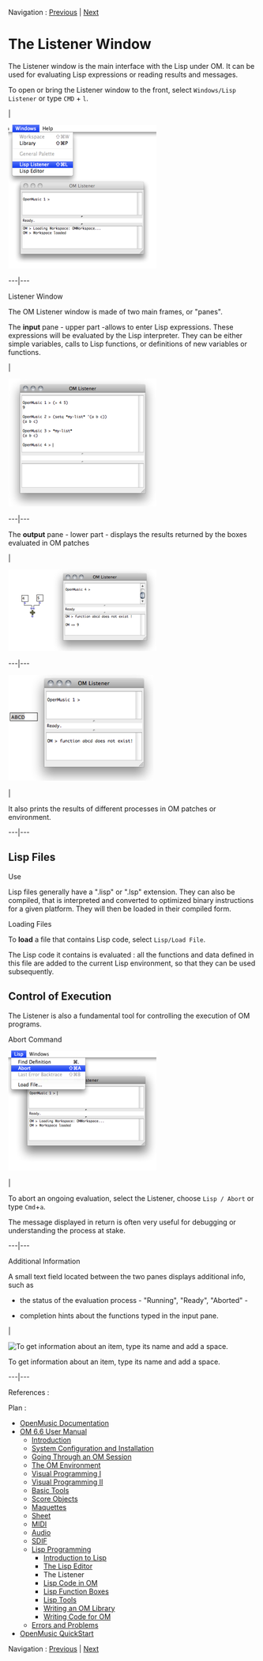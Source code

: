 
Navigation : [Previous](LispEditor "page précédente\(The Lisp
Editor\)") | [Next](LispInOM "Next\(Lisp Code in OM\)")


# The Listener Window

The Listener window is the main interface with the Lisp under OM. It can be
used for evaluating Lisp expressions or reading results and messages.

To open or bring the Listener window to the front, select `Windows/Lisp
Listener` or type `CMD` \+ `l`.

|

[![](../res/listener-open_1.png)](../res/listener-open.png "Cliquez pour
agrandir")  
  
---|---  
  
Listener Window

The OM Listener window is made of two main frames, or "panes".

The **input** pane - upper part -allows to enter Lisp expressions. These
expressions will be evaluated by the Lisp interpreter. They can be either
simple variables, calls to Lisp functions, or definitions of new variables or
functions.

|

[![](../res/listenerinput_1.png)](../res/listenerinput.png "Cliquez pour
agrandir")  
  
---|---  
  
The **output** pane - lower part - displays the results returned by the boxes
evaluated in OM patches

|

[![](../res/listenerprintresult_1.png)](../res/listenerprintresult.png
"Cliquez pour agrandir")  
  
---|---  
  
![](../res/listenerprintmessage.png)

|

It also prints the results of different processes in OM patches or
environment.  
  
---|---  
  
## Lisp Files

Use

Lisp files generally have a ".lisp" or ".lsp" extension. They can also be
compiled, that is interpreted and converted to optimized binary instructions
for a given platform. They will then be loaded in their compiled form.

Loading Files

To **load** a file that contains Lisp code, select `Lisp/Load File`.

The Lisp code it contains is evaluated : all the functions and data defined in
this file are added to the current Lisp environment, so that they can be used
subsequently.

## Control of Execution

The Listener is also a fundamental tool for controlling the execution of OM
programs.

Abort Command

[![](../res/lispAbort_1.png)](../res/lispAbort.png "Cliquez pour agrandir")

|

To abort an ongoing evaluation, select the Listener, choose `Lisp / Abort` or
type `Cmd`+`a`.

The message displayed in return is often very useful for debugging or
understanding the process at stake.  
  
---|---  
  
Additional Information

A small text field located between the two panes displays additional info,
such as

  * the status of the evaluation process - "Running", "Ready", "Aborted" -

  * completion hints about the functions typed in the  input pane.

|

![To get information about an item, type its name and add a
space.](../res/listenerinfo.png)

To get information about an item, type its name and add a space.  
  
---|---  
  
References :

Plan :

  * [OpenMusic Documentation](OM-Documentation)
  * [OM 6.6 User Manual](OM-User-Manual)
    * [Introduction](00-Sommaire)
    * [System Configuration and Installation](Installation)
    * [Going Through an OM Session](Goingthrough)
    * [The OM Environment](Environment)
    * [Visual Programming I](BasicVisualProgramming)
    * [Visual Programming II](AdvancedVisualProgramming)
    * [Basic Tools](BasicObjects)
    * [Score Objects](ScoreObjects)
    * [Maquettes](Maquettes)
    * [Sheet](Sheet)
    * [MIDI](MIDI)
    * [Audio](Audio)
    * [SDIF](SDIF)
    * [Lisp Programming](Lisp)
      * [Introduction to Lisp](LispIntro)
      * [The Lisp Editor](LispEditor)
      * The Listener
      * [Lisp Code in OM](LispInOM)
      * [Lisp Function Boxes](LispFunctions)
      * [Lisp Tools](LowLevel)
      * [Writing an OM Library](LispUserLib)
      * [Writing Code for OM](LispForOM)
    * [Errors and Problems](errors)
  * [OpenMusic QuickStart](QuickStart-Chapters)

Navigation : [Previous](LispEditor "page précédente\(The Lisp
Editor\)") | [Next](LispInOM "Next\(Lisp Code in OM\)")

